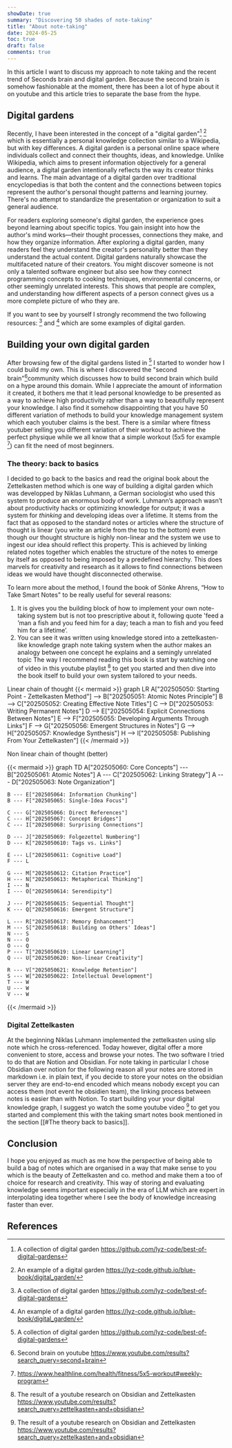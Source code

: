 ```yaml
---
showDate: true
summary: "Discovering 50 shades of note-taking"
title: "About note-taking"
date: 2024-05-25
toc: true
draft: false
comments: true
---
```

In this article I want to discuss my approach to note taking and the recent trend of Seconds brain and digital garden. Because the second brain is somehow fashionable at the moment, there has been a lot of hype about it on youtube and this article tries to separate the base from the hype. 
## Digital gardens
Recently, I have been interested in the concept of a "digital garden"[^1] [^2] which is essentially a personal knowledge collection similar to a Wikipedia, but with key differences. A digital garden is a personal online space where individuals collect and connect their thoughts, ideas, and knowledge. Unlike Wikipedia, which aims to present information objectively for a general audience, a digital garden intentionally reflects the way its creator thinks and learns. The main advantage of a digital garden over traditional encyclopedias is that both the content and the connections between topics represent the author's personal thought patterns and learning journey. There's no attempt to standardize the presentation or organization to suit a general audience.

For readers exploring someone's digital garden, the experience goes beyond learning about specific topics. You gain insight into how the author's mind works—their thought processes, connections they make, and how they organize information. After exploring a digital garden, many readers feel they understand the creator's personality better than they understand the actual content. Digital gardens naturally showcase the multifaceted nature of their creators. You might discover someone is not only a talented software engineer but also see how they connect programming concepts to cooking techniques, environmental concerns, or other seemingly unrelated interests. This shows that people are complex, and understanding how different aspects of a person connect gives us a more complete picture of who they are. 

If you want to see by yourself I strongly recommend the two following resources: [^1] and [^2] which are some examples of digital garden.

## Building your own digital garden
After browsing few of the digital gardens listed in [^1] I started to wonder how I could build my own. This is where I discovered the "second brain"[^4]community which discusses how to build second brain which build on a hype around this domain. While I appreciate the amount of information it created, it bothers me that it lead personal knowledge to be presented as a way to achieve high productivity rather than a way to beautifully represent your knowledge. I also find it somehow disappointing that you have 50 different variation of methods to build your knowledge management system which each youtuber claims is the best. There is a similar where fitness youtuber selling you different variation of their workout to achieve the perfect physique while we all know that a simple workout (5x5 for example [^6]) can fit the need of most beginners. 
### The theory: back to basics
I decided to go back to the basics and read the original book about the Zettelkasten method which is one way of building a digital garden which was developped by Niklas Luhmann, a German sociologist who used this system to produce an enormous body of work. Luhmann’s approach wasn’t about productivity hacks or optimizing knowledge for output; it was a system for *thinking* and developing ideas over a lifetime. It stems from the fact that as opposed to the standard notes or articles where the structure of thought is linear (you write an article from the top to the bottom) even though our thought structure is highly non-linear and the system we use to ingest our idea should reflect this property. This is achieved by linking related notes together which enables the structure of the notes to emerge by itself as opposed to being imposed by a predefined hierarchy. This does marvels for creativity and research as it allows to find connections between ideas we would have thought disconnected otherwise.

To learn more about the method, I found the book of Sönke Ahrens, “How to Take Smart Notes" to be really useful for several reasons: 
1. It is gives you the building block of how to implement your own note-taking system but is not too prescriptive about it, following quote 'feed a ’man a fish and you feed him for a day; teach a man to fish and you feed him for a lifetime’. 
2. You can see it was written using knowledge stored into a zettelkasten-like knowledge graph note taking system when the author makes an analogy between one concept he explains and a semingly unrelated topic
The way I recommend reading this book is start by watching one of video in this youtube playlist [^3] to get you started and then dive into the book itself to build your own system tailored to your needs.  

Linear chain of thought 
{{< mermaid >}}
graph LR
    A["202505050: Starting Point - Zettelkasten Method"] --> B["202505051: Atomic Notes Principle"]
    B --> C["202505052: Creating Effective Note Titles"]
    C --> D["202505053: Writing Permanent Notes"]
    D --> E["202505054: Explicit Connections Between Notes"]
    E --> F["202505055: Developing Arguments Through Links"]
    F --> G["202505056: Emergent Structures in Notes"]
    G --> H["202505057: Knowledge Synthesis"]
    H --> I["202505058: Publishing From Your Zettelkasten"]
{{< /mermaid >}}

Non linear chain of thought (better)

{{< mermaid >}}
graph TD
    A["202505060: Core Concepts"] --- B["202505061: Atomic Notes"]
    A --- C["202505062: Linking Strategy"]
    A --- D["202505063: Note Organization"]
    
    B --- E["202505064: Information Chunking"]
    B --- F["202505065: Single-Idea Focus"]
    
    C --- G["202505066: Direct References"]
    C --- H["202505067: Concept Bridges"]
    C --- I["202505068: Surprising Connections"]
    
    D --- J["202505069: Folgezettel Numbering"]
    D --- K["2025050610: Tags vs. Links"]
    
    E --- L["2025050611: Cognitive Load"]
    F --- L
    
    G --- M["2025050612: Citation Practice"]
    H --- N["2025050613: Metaphorical Thinking"]
    I --- N
    I --- O["2025050614: Serendipity"]
    
    J --- P["2025050615: Sequential Thought"]
    K --- Q["2025050616: Emergent Structure"]
    
    L --- R["2025050617: Memory Enhancement"]
    M --- S["2025050618: Building on Others' Ideas"]
    N --- S
    N --- O
    O --- Q
    P --- T["2025050619: Linear Learning"]
    Q --- U["2025050620: Non-linear Creativity"]
    
    R --- V["2025050621: Knowledge Retention"]
    S --- W["2025050622: Intellectual Development"]
    T --- W
    U --- W
    V --- W
{{< /mermaid >}}
### Digital Zettelkasten
At the beginning Niklas Luhmann implemented the zettelkasten using slip note which he cross-referenced. Today however, digital offer a more convenient to store, access and browse your notes. The two software I tried to do that are Notion and Obsidian. For note taking in particular I chose Obsidian over notion for the following reason all your notes are stored in markdown i.e. in plain text, if you decide to store your notes on the obsidian server they are end-to-end encoded which means nobody except you can access them (not event he obsidien team), the linking process between notes is easier than with Notion.
To start building your your digital knowledge graph, I suggest yo watch the some youtube video [^3] to get you started and complement this with the taking smart notes book mentioned in the section [[#The theory back to basics]]. 

## Conclusion
I hope you enjoyed as much as me how the perspective of being able to build a bag of notes which are organised in a way that make sense to you which is the beauty of Zettelkasten and co. method and make them a too of choice for research and creativity. This way of storing and evaluating knowledge seems important especially in the era of LLM which are expert in interpolating idea together where I see the body of knowledge increasing faster than ever.  

## References 
[^1]: A collection of digital garden https://github.com/lyz-code/best-of-digital-gardens
[^2]: An example of a digital garden https://lyz-code.github.io/blue-book/digital_garden/  
[^3]: The result of a youtube research on Obsidian and Zettelkasten https://www.youtube.com/results?search_query=zettelkasten+and+obsidian

[^4]: Second brain on youtube https://www.youtube.com/results?search_query=second+brain 

[^6]: https://www.healthline.com/health/fitness/5x5-workout#weekly-program
